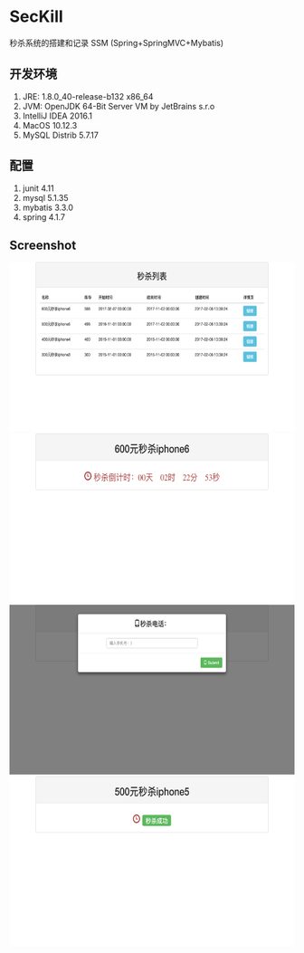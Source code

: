 # SecKill
秒杀系统的搭建和记录 SSM (Spring+SpringMVC+Mybatis)

## 开发环境
1. JRE: 1.8.0_40-release-b132 x86_64
2. JVM: OpenJDK 64-Bit Server VM by JetBrains s.r.o
3. IntelliJ IDEA 2016.1
4. MacOS 10.12.3
5. MySQL Distrib 5.7.17


## 配置
1. junit 4.11
2. mysql 5.1.35
3. mybatis 3.3.0
4. spring 4.1.7


## Screenshot

<img src="https://raw.githubusercontent.com/Aaron-zheng/SecKill/master/screenshot/1.png" height="300"/>
<img src="https://raw.githubusercontent.com/Aaron-zheng/SecKill/master/screenshot/2.png" height="300"/>
<img src="https://raw.githubusercontent.com/Aaron-zheng/SecKill/master/screenshot/3.png" height="300"/>
<img src="https://raw.githubusercontent.com/Aaron-zheng/SecKill/master/screenshot/4.png" height="300"/>
